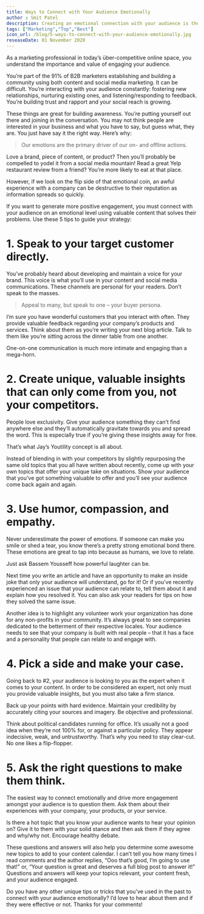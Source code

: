 ```yaml
---
title: Ways to Connect with Your Audience Emotionally
author : Smit Patel
description: Creating an emotional connection with your audience is the best way to drive more engagement in the form of comments and social shares. Here are 5 tips to connect with your audience.
tags: ["Marketing","Top","Best"]
icon_url: /blog/5-ways-to-connect-with-your-audience-emotionally.jpg
reseaseDate: 01 November 2020
---
```


As a marketing professional in today’s über-competitive online space, you understand the importance and value of engaging your audience.

You’re part of the 91% of B2B marketers establishing and building a community using both content and social media marketing. It can be difficult. You’re interacting with your audience constantly: fostering new relationships, nurturing existing ones, and listening/responding to feedback. You’re building trust and rapport and your social reach is growing.

These things are great for building awareness. You’re putting yourself out there and joining in the conversation. You may not think people are interested in your business and what you have to say, but guess what, they are. You just have say it the right way. Here’s why:

> Our emotions are the primary driver of our on- and offline actions.

Love a brand, piece of content, or product? Then you’ll probably be compelled to yodel it from a social media mountain! Read a great Yelp restaurant review from a friend? You’re more likely to eat at that place.

However, if we look on the flip side of that emotional coin, an awful experience with a company can be destructive to their reputation as information spreads so quickly.

If you want to generate more positive engagement, you must connect with your audience on an emotional level using valuable content that solves their problems. Use these 5 tips to guide your strategy:

# 1. Speak to your target customer directly.

You’ve probably heard about developing and maintain a voice for your brand. This voice is what you’ll use in your content and social media communications. These channels are personal for your readers. Don’t speak to the masses.

> Appeal to many, but speak to one – your buyer persona.

I’m sure you have wonderful customers that you interact with often. They provide valuable feedback regarding your company’s products and services. Think about them as you’re writing your next blog article. Talk to them like you’re sitting across the dinner table from one another.

One-on-one communication is much more intimate and engaging than a mega-horn.

# 2. Create unique, valuable insights that can only come from you, not your competitors.

People love exclusivity. Give your audience something they can’t find anywhere else and they’ll automatically gravitate towards you and spread the word. This is especially true if you’re giving these insights away for free.

That’s what Jay’s Youtility concept is all about.

Instead of blending in with your competitors by slightly repurposing the same old topics that you all have written about recently, come up with your own topics that offer your unique take on situations. Show your audience that you’ve got something valuable to offer and you’ll see your audience come back again and again.

# 3. Use humor, compassion, and empathy.

Never underestimate the power of emotions. If someone can make you smile or shed a tear, you know there’s a pretty strong emotional bond there. These emotions are great to tap into because as humans, we love to relate.

Just ask Bassem Yousseff how powerful laughter can be.

Next time you write an article and have an opportunity to make an inside joke that only your audience will understand, go for it! Or if you’ve recently experienced an issue that your audience can relate to, tell them about it and explain how you resolved it. You can also ask your readers for tips on how they solved the same issue.

Another idea is to highlight any volunteer work your organization has done for any non-profits in your community. It’s always great to see companies dedicated to the betterment of their respective locales. Your audience needs to see that your company is built with real people – that it has a face and a personality that people can relate to and engage with.

# 4. Pick a side and make your case.

Going back to #2, your audience is looking to you as the expert when it comes to your content. In order to be considered an expert, not only must you provide valuable insights, but you must also take a firm stance.

Back up your points with hard evidence. Maintain your credibility by accurately citing your sources and imagery. Be objective and professional.

Think about political candidates running for office. It’s usually not a good idea when they’re not 100% for, or against a particular policy. They appear indecisive, weak, and untrustworthy. That’s why you need to stay clear-cut. No one likes a flip-flopper.

# 5. Ask the right questions to make them think.

The easiest way to connect emotionally and drive more engagement amongst your audience is to question them. Ask them about their experiences with your company, your products, or your service.

Is there a hot topic that you know your audience wants to hear your opinion on? Give it to them with your solid stance and then ask them if they agree and why/why not. Encourage healthy debate.

These questions and answers will also help you determine some awesome new topics to add to your content calendar. I can’t tell you how many times I read comments and the author replies, “Ooo that’s good, I’m going to use that!” or, “Your question is great and deserves a full blog post to answer it!” Questions and answers will keep your topics relevant, your content fresh, and your audience engaged.

Do you have any other unique tips or tricks that you’ve used in the past to connect with your audience emotionally? I’d love to hear about them and if they were effective or not. Thanks for your comments!
